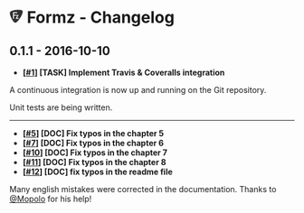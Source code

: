 # ![Formz](Documentation/Images/formz-icon@medium.png) Formz - Changelog

0.1.1 - 2016-10-10
------------------

- **[[#1](https://github.com/romm/configuration_object/pull/1)] [TASK] Implement Travis & Coveralls integration**

A continuous integration is now up and running on the Git repository.

Unit tests are being written.

-----

- **[[#5](https://github.com/romm/configuration_object/pull/5)] [DOC] Fix typos in the chapter 5**
- **[[#7](https://github.com/romm/configuration_object/pull/7)] [DOC] Fix typos in the chapter 6**
- **[[#10](https://github.com/romm/configuration_object/pull/10)] [DOC] Fix typos in the chapter 7**
- **[[#11](https://github.com/romm/configuration_object/pull/11)] [DOC] Fix typos in the chapter 8**
- **[[#12](https://github.com/romm/configuration_object/pull/12)] [DOC] fix typos in the readme file**

Many english mistakes were corrected in the documentation. Thanks to [@Mopolo](https://github.com/Mopolo) for his help!
